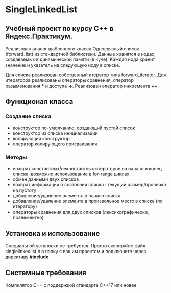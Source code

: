 # SingleLinkedList
## Учебный проект по курсу С++ в Яндекс.Практикум.

Реализован аналог шаблонного класса Односвязный список (forward_list) из стандартной библиотеки. Данные хранятся в нодах, создаваемых в динамической памяти (в куче). Каждая нода хранит значение и указатель на следующую ноду в списке.

Для списка реализован собственный итератор типа forward_iterator. Для итераторов реализованы операторы сравнения, оператор разыменования **\*** и доступа **->**. Реализован оператор инкремента **++**. 


## Функционал класса
### Создание списка
* конструктор по-умолчанию, создающий пустой список 
* конструктор из списка инициализации
* копирующий конструктор
* оператор копирующего присваивания 
### Методы
* возврат константных/неконстантных итераторов на начало и конец списка, возможно использование в for-range циклах
* обмен данными двух списков
* возврат информации о состоянии списка : текущий размер/проверка на пустоту
* добавление/удаление элемента в начало списка
* добавление/удаление элемента в произвольное место в списке (по итератору)
* операторы сравнения для двух списков (лексикографически, поэлементно)

## Установка и использование
Специальной установки не требуется. Просто скопируйте файл singlelinkedlist.h в папку с вашим проектом и подключите через директиву **#include**

## Системные требования
Компилятор С++ с поддержкой стандарта C++17 или новее
